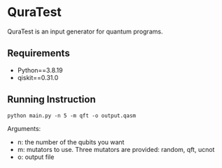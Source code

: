 # QuraTest

QuraTest is an input generator for quantum programs.

## Requirements

* Python==3.8.19
* qiskit==0.31.0

## Running Instruction

```python main.py -n 5 -m qft -o output.qasm```

Arguments:
* n: the number of the qubits you want
* m: mutators to use. Three mutators are provided: random, qft, ucnot
* o: output file
